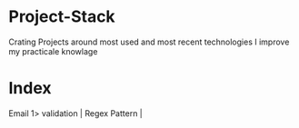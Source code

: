 # Project-Stack

Crating Projects around most used and most recent technologies I improve my practicale knowlage 

# Index 

Email 
1> validation |  Regex Pattern |
